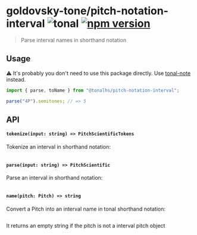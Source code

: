 # goldovsky-tone/pitch-notation-interval ![tonal](https://img.shields.io/badge/@tonaljs-pitch_notation_interval-yellow.svg?style=flat-square) [![npm version](https://img.shields.io/npm/v/goldovsky-tone/pitch-notation-interval.svg?style=flat-square)](https://www.npmjs.com/package/goldovsky-tone/pitch-notation-interval)

> Parse interval names in shorthand notation

## Usage

⚠️ It's probably you don't need to use this package directly. Use [tonal-note](/packages/interval) instead.

```js
import { parse, toName } from "@tonalhs/pitch-notation-interval";

parse("4P").semitones; // => 5
```

## API

#### `tokenize(input: string) => PitchScientificTokens`

Tokenize an interval in shorthand notation:

```js
```

#### `parse(input: string) => PitchScientific`

Parse an interval in shorthand notation:

```js
```

#### `name(pitch: Pitch) => string`

Convert a Pitch into an interval name in tonal shorthand notation:

```js
```

It returns an empty string if the pitch is not a interval pitch object
